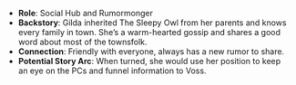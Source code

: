 - **Role**: Social Hub and Rumormonger
- **Backstory**: Gilda inherited The Sleepy Owl from her parents and knows every family in town. She’s a warm-hearted gossip and shares a good word about most of the townsfolk.
- **Connection**: Friendly with everyone, always has a new rumor to share.
- **Potential Story Arc**: When turned, she would use her position to keep an eye on the PCs and funnel information to Voss.
